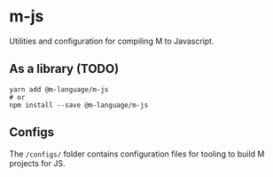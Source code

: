 # m-js

Utilities and configuration for compiling M to Javascript.

## As a library (TODO)

```
yarn add @m-language/m-js
# or
npm install --save @m-language/m-js
```

## Configs

The `/configs/` folder contains configuration files for tooling to build M projects for JS.
